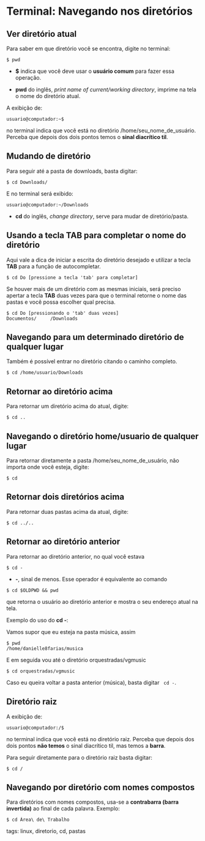 # Terminal: Navegando nos diretórios


## Ver diretório atual

Para saber em que diretório você se encontra, digite no terminal:

```
$ pwd
```

- **$** indica que você deve usar o **usuário comum** para fazer essa operação.

- **pwd** do inglês, *print name of current/working directory*, imprime na tela o nome do diretório atual.

A exibição de:

```
usuario@computador:~$
```

no terminal indica que você está no diretório /home/seu_nome_de_usuário. Perceba que depois dos dois pontos temos o **sinal diacrítico til**.

## Mudando de diretório

Para seguir até a pasta de downloads, basta digitar:

```
$ cd Downloads/
```

E no terminal será exibido:

```
usuario@computador:~/Downloads
```

- **cd** do inglês, *change directory*, serve para mudar de diretório/pasta.

## Usando a tecla TAB para completar o nome do diretório

Aqui vale a dica de iniciar a escrita do diretório desejado e utilizar a tecla **TAB** para a função de autocompletar.

```
$ cd Do [pressione a tecla 'tab' para completar]
```

Se houver mais de um diretório com as mesmas iniciais, será preciso apertar a tecla **TAB** duas vezes para que o terminal retorne o nome das pastas e você possa escolher qual precisa.

```
$ cd Do [pressionando o 'tab' duas vezes]
Documentos/     /Downloads
```

## Navegando para um determinado diretório de qualquer lugar

Também é possível entrar no diretório citando o caminho completo.

```
$ cd /home/usuario/Downloads
```

## Retornar ao diretório acima

Para retornar um diretório acima do atual, digite:

```
$ cd ..
```

## Navegando o diretório home/usuario de qualquer lugar

Para retornar diretamente a pasta /home/seu_nome_de_usuário, não importa onde você esteja, digite:

```
$ cd
```

## Retornar dois diretórios acima

Para retornar duas pastas acima da atual, digite:

```
$ cd ../..
```

## Retornar ao diretório anterior

Para retornar ao diretório anterior, no qual você estava

```
$ cd -
```

- **-**, sinal de menos. Esse operador é equivalente ao comando

```
$ cd $OLDPWD && pwd
```

que retorna o usuário ao diretório anterior e mostra o seu endereço atual na tela.

Exemplo do uso do **cd -**:

Vamos supor que eu esteja na pasta música, assim

```
$ pwd
/home/danielle8farias/musica
```

E em seguida vou até o diretório orquestradas/vgmusic

```
$ cd orquestradas/vgmusic
```

Caso eu queira voltar a pasta anterior (música), basta digitar ``` cd -```.

## Diretório raiz

A exibição de:

```
usuario@computador:/$
```

no terminal indica que você está no diretório raiz. Perceba que depois dos dois pontos **não temos** o sinal diacrítico til, mas temos a **barra**.

Para seguir diretamente para o diretório raiz basta digitar:

```
$ cd /
```

## Navegando por diretório com nomes compostos

Para diretórios com nomes compostos, usa-se a **contrabarra (barra invertida)** ao final de cada palavra. Exemplo:

```
$ cd Área\ de\ Trabalho
```

tags: linux, diretorio, cd, pastas
